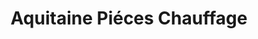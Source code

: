 ---
title: "Aquitaine Piéces Chauffage"
url: /merignac/aquitaine-pieces-chauffage/
shop: à faire soi-même
---